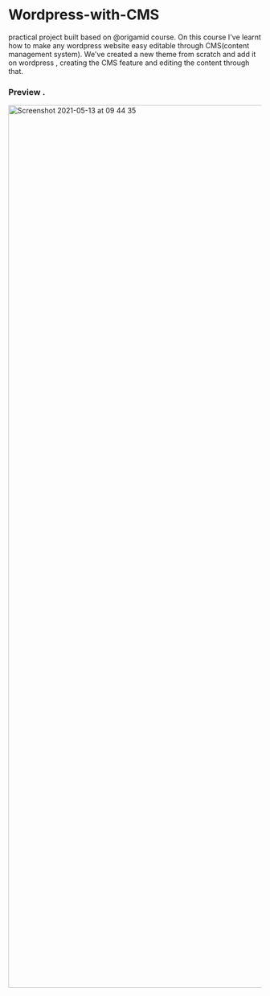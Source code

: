 # Wordpress-with-CMS
practical project built based on @origamid course.
On this course I've learnt how to make any wordpress website easy editable through CMS(content management system).
We've created a new theme from scratch and add it on wordpress , creating the CMS feature and editing the content through that.


### Preview .

<img width="1757" alt="Screenshot 2021-05-13 at 09 44 35" src="https://user-images.githubusercontent.com/81806904/118102983-545f4a80-b3d1-11eb-8fc2-76bcafc0c0d4.png">

